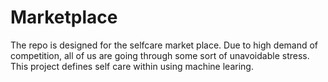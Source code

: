 # Marketplace
The repo is designed for the selfcare market place. 
Due to high demand of competition, all of us are going through some sort of unavoidable stress. This project defines self care within using machine learing.
